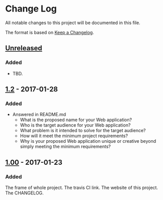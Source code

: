 # Change Log
All notable changes to this project will be documented in this file.

The format is based on [Keep a Changelog](http://keepachangelog.com/).

## [Unreleased]
### Added
- TBD.

## [1.2] - 2017-01-28
### Added
- Answered in README.md
    - What is the proposed name for your Web application?
    - Who is the target audience for your Web application?
    - What problem is it intended to solve for the target audience?
    - How will it meet the minimum project requirements?
    - Why is your proposed Web application unique or creative beyond simply meeting the minimum requirements?

## [1.00] - 2017-01-23
### Added
The frame of whole project. 
The travis CI link.
The website of this project.
The CHANGELOG.



[Unreleased]: https://github.com/infsci2560sp17/full-stack-web-LeMU-Haruka/compare/1.2...HEAD
[1.2]: https://github.com/infsci2560sp17/full-stack-web-LeMU-Haruka/commit/da99ac140f372538c098fbc6d07f30ab1f60cd12
[1.00]: https://github.com/infsci2560sp17/full-stack-web-LeMU-Haruka/compare/...1.00
